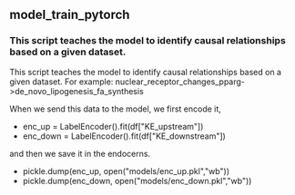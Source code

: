 ## model_train_pytorch
###  This script teaches the model to identify causal relationships based on a given dataset. 
This script teaches the model to identify causal relationships based on a given dataset. For example:
nuclear_receptor_changes_pparg->de_novo_lipogenesis_fa_synthesis

When we send this data to the model, we first encode it,
- enc_up = LabelEncoder().fit(df["KE_upstream"])
- enc_down = LabelEncoder().fit(df["KE_downstream"])

and then we save it in the endocerns.

- pickle.dump(enc_up, open("models/enc_up.pkl","wb"))
- pickle.dump(enc_down, open("models/enc_down.pkl","wb"))


